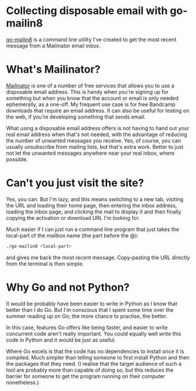 # Collecting disposable email with go-mailin8


[go-mailin8](https://github.com/StevenMaude/go-mailin8) is a command
line utility I've created to get the most recent message from a
Mailinator email inbox.

# What's Mailinator?

[Mailinator](https://mailinator.com) is one of a number of free services
that allows you to use a disposable email address. This is handy when
you're signing up for something but when you know that the account or
email is only needed ephemerally, as a one-off. My frequent use case is
for free Bandcamp downloads that require an email address. It can also
be useful for testing on the web, if you're developing something that
sends email.

What using a disposable email address offers is not having to hand out
your real email address when that's not needed, with the advantage of
reducing the number of unwanted messages you receive. Yes, of course,
you can usually unsubscribe from mailing lists, but that's extra work.
Better to just not let the unwanted messages anywhere near your real
inbox, where possible.

# Can't you just visit the site?

Yes, you can. But I'm lazy, and this means switching to a new tab,
visiting the URL and loading their home page, then entering the inbox
address, loading the inbox page, and clicking the mail to display it and
then finally copying the activation or download URL I'm looking for.

Much easier if I can just run a command line program that just takes the
local-part of the mailbox name (the part before the @):

```sh
./go-mailin8 <local-part>
```

and gives me back the most recent message. Copy-pasting the URL directly
from the terminal is then simple.

# Why Go and not Python?

It would be probably have been easier to write in Python as I know that
better than I do Go. But I'm conscious that I spent some time over the
summer reading up on Go; the more chance to practise, the better.

In this case, features Go offers like being faster, and easier to write
concurrent code aren't really important. You could equally well write
this code in Python and it would be just as useful.

Where Go excels is that the code has no dependencies to install once it
is compiled. Much simpler than telling someone to first install Python
and then the packages that they need. (I realise that the target
audience of such a tool are probably more than capable of doing so, but
this reduces the barrier for someone to get the program running on their
computer nonetheless.)

